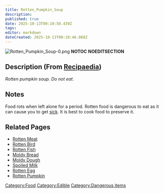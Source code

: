 ```yaml
---
title: Rotten_Pumpkin_Soup
description: 
published: true
date: 2025-10-13T00:10:50.439Z
tags: 
editor: markdown
dateCreated: 2025-10-13T00:10:46.068Z
---
```


![Rotten_Pumpkin_Soup-0.png](Rotten_Pumpkin_Soup-0.png
"Rotten_Pumpkin_Soup-0.png") __NOTOC__ __NOEDITSECTION__

## Description (From [Recipaedia](Recipaedia "wikilink"))

*Rotten pumpkin soup. Do not eat*.

## Notes

Food rots when left alone for a period. Rotten food is dangerous to eat
as it can cause you to get [sick](Sickness "wikilink"). It is best to
cook food to preserve it.

## Related Pages

  - [Rotten Meat](Rotten_Meat "wikilink")
  - [Rotten Bird](Rotten_Bird "wikilink")
  - [Rotten Fish](Rotten_Fish "wikilink")
  - [Moldy Bread](Moldy_Bread "wikilink")
  - [Moldy Dough](Moldy_Dough "wikilink")
  - [Spoiled Milk](Spoiled_Milk "wikilink")
  - [Rotten Egg](Rotten_Egg "wikilink")
  - [Rotten Pumpkin](Rotten_Pumpkin "wikilink")

[Category:Food](Category:Food "wikilink")
[Category:Edible](Category:Edible "wikilink") [Category:Dangerous
items](Category:Dangerous_items "wikilink")